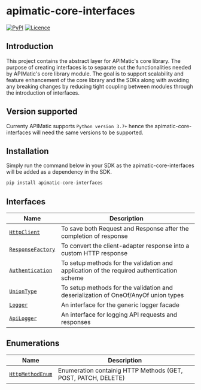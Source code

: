 # apimatic-core-interfaces
[![PyPI][pypi-version]](https://pypi.org/project/apimatic-core-interfaces/)
[![Licence][license-badge]][license-url]

## Introduction
This project contains the abstract layer for APIMatic's core library. The purpose of creating interfaces is to separate out the functionalities needed by APIMatic's core library module. The goal is to support scalability and feature enhancement of the core library and the SDKs along with avoiding any breaking changes by reducing tight coupling between modules through the introduction of interfaces.

## Version supported
Currenty APIMatic supports  `Python version 3.7+`  hence the apimatic-core-interfaces will need the same versions to be supported.

## Installation
Simply run the command below in your SDK as the apimatic-core-interfaces will be added as a dependency in the SDK.
```python
pip install apimatic-core-interfaces
```

## Interfaces
| Name                                                                        | Description                                                                               |
|-----------------------------------------------------------------------------|-------------------------------------------------------------------------------------------|
| [`HttpClient`](apimatic_core_interfaces/client/http_client.py)              | To save both Request and Response after the completion of response                        |
| [`ResponseFactory`](apimatic_core_interfaces/factories/response_factory.py) | To convert the client-adapter response into a custom HTTP response                        |
| [`Authentication`](apimatic_core_interfaces/types/authentication.py)        | To setup methods for the validation and application of the required authentication scheme |
| [`UnionType`](apimatic_core_interfaces/types/union_type.py)                 | To setup methods for the validation and deserialization of OneOf/AnyOf union types        |
| [`Logger`](apimatic_core_interfaces/logger/logger.py)                       | An interface for the generic logger facade                                                |
| [`ApiLogger`](apimatic_core_interfaces/logger/api_logger.py)                | An interface for logging API requests and responses                                       |

## Enumerations
| Name                                                                          | Description                                                     |
|-------------------------------------------------------------------------------|-----------------------------------------------------------------|
| [`HttpMethodEnum`](apimatic_core_interfaces/types/http_method_enum.py )       | Enumeration containig HTTP Methods (GET, POST, PATCH, DELETE)   |

[pypi-version]: https://img.shields.io/pypi/v/apimatic-core-interfaces
[license-badge]: https://img.shields.io/badge/licence-MIT-blue
[license-url]: LICENSE
